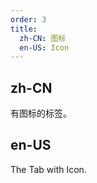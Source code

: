 ```yaml
---
order: 3
title:
  zh-CN: 图标
  en-US: Icon
---
```


## zh-CN

有图标的标签。

## en-US

The Tab with Icon.



